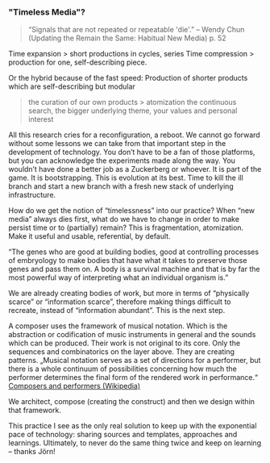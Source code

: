 ### "Timeless Media"?

> “Signals that are not repeated or repeatable 'die'.”
– Wendy Chun (Updating the Remain the Same: Habitual New Media) p. 52

Time expansion > short productions in cycles, series
Time compression > production for one, self-describing piece.

Or the hybrid because of the fast speed:
Production of shorter products which are self-describing but modular
> the curation of our own products > atomization
> the continuous search, the bigger underlying theme, your values and personal interest


All this research cries for a reconfiguration, a reboot.
We cannot go forward without some lessons we can take from that important step in the development of technology. You don’t have to be a fan of those platforms, but you can acknowledge the experiments made along the way.
You wouldn’t have done a better job as a Zuckerberg or whoever. It is part of the game. It is bootstrapping. This is evolution at its best. Time to kill the ill branch and start a new branch with a fresh new stack of underlying infrastructure.


How do we get the notion of “timelessness” into our practice? When “new media” always dies first, what do we have to change in order to make persist time or to (partially) remain?
This is fragmentation, atomization. Make it useful and usable, referential, by default.


“The genes who are good at building bodies, good at controlling processes of embryology to make bodies that have what it takes to preserve those genes and pass them on. A body is a survival machine and that is by far the most powerful way of interpreting what an individual organism is.”

We are already creating bodies of work, but more in terms of “physically scarce” or “information scarce”, therefore making things difficult to recreate, instead of “information abundant”. This is the next step.

A composer uses the framework of musical notation. Which is the abstraction or codification of music instruments in general and the sounds which can be produced.
Their work is not original to its core. Only the sequences and combinatorics on the layer above. They are creating patterns.
„Musical notation serves as a set of directions for a performer, but there is a whole continuum of possibilities concerning how much the performer determines the final form of the rendered work in performance.“ [Composers and performers (Wikipedia)](https://en.wikipedia.org/wiki/Composer#Composers_and_performers)

We architect, compose (creating the construct) and then we design within that framework.

This practice I see as the only real solution to keep up with the exponential pace of technology: sharing sources and templates, approaches and learnings.
Ultimately, to never do the same thing twice and keep on learning – thanks Jörn!
